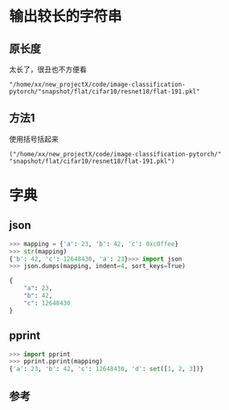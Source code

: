 # 输出较长的字符串
## 原长度
太长了，很丑也不方便看
```language
"/home/xx/new_projectX/code/image-classification-pytorch/"snapshot/flat/cifar10/resnet18/flat-191.pkl"
```

## 方法1
使用括号括起来
```language
("/home/xx/new_projectX/code/image-classification-pytorch/"
"snapshot/flat/cifar10/resnet18/flat-191.pkl")
```

# 字典
## json
```python
>>> mapping = {'a': 23, 'b': 42, 'c': 0xc0ffee}
>>> str(mapping)
{'b': 42, 'c': 12648430, 'a': 23}>>> import json
>>> json.dumps(mapping, indent=4, sort_keys=True)

{
    "a": 23,
    "b": 42,
    "c": 12648430
}
```

## pprint
```python
>>> import pprint
>>> pprint.pprint(mapping)
{'a': 23, 'b': 42, 'c': 12648430, 'd': set([1, 2, 3])}
```

## 参考
[]()